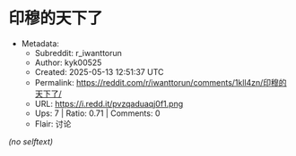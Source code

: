# 印穆的天下了

- Metadata:
  - Subreddit: r_iwanttorun
  - Author: kyk00525
  - Created: 2025-05-13 12:51:37 UTC
  - Permalink: https://reddit.com/r/iwanttorun/comments/1kll4zn/印穆的天下了/
  - URL: https://i.redd.it/pvzqaduaqj0f1.png
  - Ups: 7 | Ratio: 0.71 | Comments: 0
  - Flair: 讨论

_(no selftext)_
